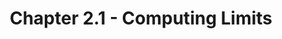 ---
title: Chapter 2.1 - Computing Limits 
description: In this guide we will learn how to evaluate rate of change, domain and range of functions in Calculus. 
slug: /computing-limits
tags:
  - Calculus Computing Limits Notes
  - Calculus Computing Limits
  - Calculus iiNotes Computing Limits
  - Calculus Computing Limits Guide
  - Calculus
  - Computing Limits
  
sidebar_position: 4

---
